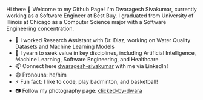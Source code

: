 Hi there 👋 
Welcome to my Github Page! 
I'm Dwaragesh Sivakumar, currently working as a Software Engineer at Best Buy.
I graduated from University of Illinois at Chicago as a Computer Science major with a Software Engineering concentration.

- 🔭 I worked Research Assistant with Dr. Diaz, working on Water Quality Datasets and Machine Learning Models
- 🌱 I yearn to seek value in key disciplines, including Artificial Intelligence, Machine Learning, Software Engineering, and Healthcare
- 📫 Connect here [dwaragesh-sivakumar](https://www.linkedin.com/in/dwaragesh-sivakumar/) with me via LinkedIn! 
- 😄 Pronouns: he/him
- ⚡ Fun fact: I like to code, play badminton, and basketball!
- 📷 Follow my photography page: [clicked-by-dwara](https://www.instagram.com/clicked_by_dwara/)
